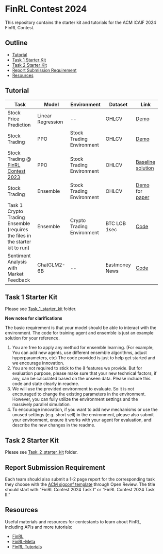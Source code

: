 # FinRL Contest 2024
This repository contains the starter kit and tutorials for the ACM ICAIF 2024 FinRL Contest.


## Outline
  - [Tutorial](#tutorial)
  - [Task 1 Starter Kit](#task-1-starter-kit)
  - [Task 2 Starter Kit](#task-2-starter-kit)
  - [Report Submission Requirement](#report-submission-requirement)
  - [Resources](#resources)


## Tutorial
| Task | Model | Environment | Dataset | Link |
| ---- |------ | ----------- | ------- | ---- |
| Stock Price Prediction | Linear Regression | -- | OHLCV | [Demo](https://github.com/Open-Finance-Lab/FinRL_Contest_2024/blob/main/Tutorials/Example_Linear_Regression.ipynb) |
| Stock Trading | PPO | Stock Trading Environment | OHLCV | [Demo](https://github.com/Open-Finance-Lab/FinRL_Contest_2024/blob/main/Tutorials/FinRL_stock_trading_demo.ipynb) |
| Stock Trading @ [FinRL Contest 2023](https://open-finance-lab.github.io/finrl-contest.github.io/)| PPO | Stock Trading Environment | OHLCV | [Baseline solution](https://github.com/Open-Finance-Lab/FinRL_Contest_2024/tree/main/Tutorials/FinRL_Contest_2023_Task_1_baseline_solution) |
| Stock Trading | Ensemble | Stock Trading Environment | OHLCV | [Demo](https://github.com/Open-Finance-Lab/FinRL_Contest_2024/blob/main/Tutorials/FinRL_Ensemble_StockTrading_ICAIF_2020.ipynb) for [paper](https://papers.ssrn.com/sol3/papers.cfm?abstract_id=3690996)|
| Task 1 Crypto Trading Ensemble (requires the files in the starter kit to run) | Ensemble | Crypto Trading Environment | BTC LOB 1sec | [Code](https://github.com/Open-Finance-Lab/FinRL_Contest_2024/tree/main/Tutorials/Task_1_tutorial) |
| Sentiment Analysis with Market Feedback | ChatGLM2-6B | -- | Eastmoney News | [Code](https://github.com/AI4Finance-Foundation/FinGPT/tree/master/fingpt/FinGPT_Sentiment_Analysis_v1/FinGPT_v1.0) |




## Task 1 Starter Kit

Please see [Task_1_starter_kit](https://github.com/Open-Finance-Lab/FinRL_Contest_2024/tree/main/Task_1_starter_kit) folder.

**New notes for clarifications**

The basic requirement is that your model should be able to interact with the environment. The code for training agent and ensemble is just an example solution for your reference.

1. You are free to apply any method for ensemble learning. (For example, You can add new agents, use different ensemble algorithms, adjust hyperparameters, etc) The code provided is just to help get started and we encourage innovation.
2. You are not required to stick to the 8 features we provide. But for evaluation purpose, please make sure that your new technical factors, if any, can be calculated based on the unseen data. Please include this code and state clearly in readme.
3. We will use the provided environment to evaluate. So it is not encouraged to change the existing parameters in the environment. However, you can fully utilize the environment settings and the massively parallel simulation.
4. To encourage innovation, if you want to add new mechanisms or use the unused settings (e.g. short sell) in the environment, please also submit your environment, ensure it works with your agent for evaluation, and describe the new changes in the readme.



## Task 2 Starter Kit

Please see [Task_2_starter_kit](https://github.com/Open-Finance-Lab/FinRL_Contest_2024/tree/main/Task_2_starter_kit) folder.


## Report Submission Requirement
Each team should also submit a 1-2 page report for the corresponding task they choose with the [ACM sigconf template](https://www.overleaf.com/latex/templates/acm-conference-proceedings-primary-article-template/wbvnghjbzwpc) through Open Review. The title should start with “FinRL Contest 2024 Task I” or “FinRL Contest 2024 Task II.”

## Resources
Useful materials and resources for contestants to learn about FinRL, including APIs and more tutorials:
* [FinRL](https://github.com/AI4Finance-Foundation/FinRL)
* [FinRL-Meta](https://github.com/AI4Finance-Foundation/FinRL-Meta)
* [FinRL Tutorials](https://github.com/AI4Finance-Foundation/FinRL-Tutorials)



